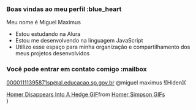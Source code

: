 ### Boas vindas ao meu perfil :blue_heart


Meu nome é Miguel Maximus

- Estou estudando na Alura
- Estou me desenvolvendo na linguagem JavaScript
- Utilizo esse espaço para minha organização e compartilhamento dos meus projetos desenvolvidos

### Você pode entrar em contato comigo :mailbox

00001111395871sp@al.educacao.sp.gov.br
@miguel maximus
![Hiden](<div class="tenor-gif-embed" data-postid="3377649" data-share-method="host" data-aspect-ratio="1.37755" data-width="100%"><a href="https://tenor.com/view/homer-simpson-homer-disappears-bush-hiding-gif-3377649">Homer Disappears Into A Hedge GIF</a>from <a href="https://tenor.com/search/homer+simpson-gifs">Homer Simpson GIFs</a></div> <script type="text/javascript" async src="https://tenor.com/embed.js"></script>)



  
